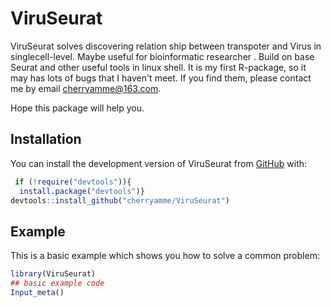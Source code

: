 
# ViruSeurat

<!-- badges: start -->
<!-- badges: end -->

ViruSeurat solves discovering relation ship between transpoter and Virus in singlecell-level.
Maybe useful for bioinformatic researcher . Build on base Seurat and other useful tools in linux shell. 
It is my first R-package, so it may has lots of bugs that I haven't meet. If you find them, please contact me by email cherryamme@163.com.

Hope this package will help you.

## Installation

You can install the development version of ViruSeurat from [GitHub](https://github.com/) with:

``` r
 if (!require("devtools")){
  install.package("devtools")}
devtools::install_github("cherryamme/ViruSeurat")
```

## Example

This is a basic example which shows you how to solve a common problem:

``` r
library(ViruSeurat)
## basic example code
Input_meta()

```

